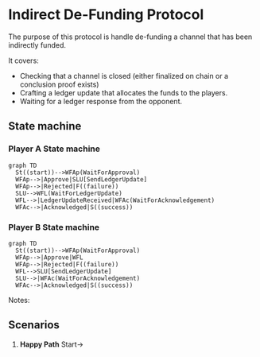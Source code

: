 # Indirect De-Funding Protocol

The purpose of this protocol is handle de-funding a channel that has been indirectly funded.

It covers:

- Checking that a channel is closed (either finalized on chain or a conclusion proof exists)
- Crafting a ledger update that allocates the funds to the players.
- Waiting for a ledger response from the opponent.

## State machine

### Player A State machine

```mermaid
graph TD
  St((start))-->WFAp(WaitForApproval)
  WFAp-->|Approve|SLU[SendLedgerUpdate]
  WFAp-->|Rejected|F((failure))
  SLU-->WFL(WaitForLedgerUpdate)
  WFL-->|LedgerUpdateReceived|WFAc(WaitForAcknowledgement)
  WFAc-->|Acknowledged|S((success))
```

### Player B State machine

```mermaid
graph TD
  St((start))-->WFAp(WaitForApproval)
  WFAp-->|Approve|WFL
  WFAp-->|Rejected|F((failure))
  WFL-->SLU[SendLedgerUpdate]
  SLU-->|WFAc(WaitForAcknowledgement)
  WFAc-->|Acknowledged|S((success))
```

Notes:

## Scenarios

1. **Happy Path** Start->
